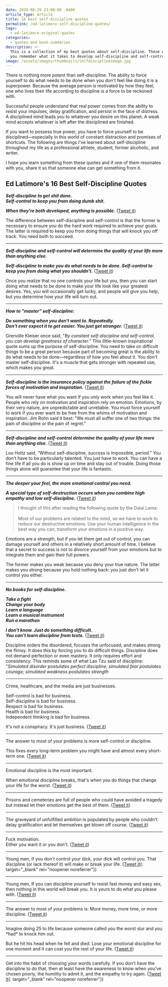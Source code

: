 ```yaml
---
date: 2020-08-29 23:00:00 -0400
article_type: Article
title: 16 best self-discipline quotes
permalink: /ed-latimore-self-discipline-quotes/
tags:
  - ed-latimore-original-quotes
categories:
  - quotes-and-book-summaries
description: >-
  This is a collection of my best quotes about self-discipline. These will help
  you remember what it takes to develop self-discipline and self-control.
image: /assets/images/thumbnails/selfdisciplineimage.jpg
---
```

There is nothing more potent than self-discipline. The ability to force yourself to do what needs to be done when you don't feel like doing it is a superpower. Because the average person is motivated by how they feel, one who lives their life according to discipline is a force to be reckoned with.

Successful people understand that real power comes from the ability to resist your impulses, delay gratification, and persist in the face of distress. A disciplined mind leads you to whatever you desire on this planet. A weak mind accepts whatever is left after the disciplined are finished.

If you want to possess true power, you have to force yourself to be disciplined—especially in this world of constant distraction and promises of shortcuts. The following are things I've learned about self-discipline throughout my life as a professional athlete, student, former alcoholic, and writer.

I hope you learn something from these quotes and if one of them resonates with you, share it so that someone else can get something from it.

## Ed Latimore's 16 Best Self-Discipline Quotes

***Self-discipline to get shit done.<br>Self-control to keep you from doing dumb shit.***

***When they're both developed, anything is possible.*** ([Tweet it](https://twitter.com/EdLatimore/status/1232709622651346945))

The difference between self-discipline and self-control is that the former is necessary to ensure you do the hard work required to achieve your goals. The latter is required to keep you from doing things that will knock you off track. You need both to succeed.

---

***Self-discipline and self-control will determine the quality of your life more than anything else.***

***Self-discipline to make you do what needs to be done. Self-control to keep you from doing what you shouldn't.*** ([Tweet it](https://twitter.com/EdLatimore/status/1100114639415857152))

Once you realize that no one controls your life but you, then you can start doing what needs to be done to make your life look like your greatest desires. Yes, you will occasionally get lucky, and people will give you help, but you determine how your life will turn out.

---

***How to "master" self-discipline:***

***Do something when you don't want to. Repeatedly.<br>Don't ever expect it to get easier. You just get stronger.*** ([Tweet it](https://twitter.com/EdLatimore/status/1206588350456586240))

Grenville Kleiser once said, "*By constant self-discipline and self-control, you can develop greatness of character.”* This little-known inspirational quote sums up the purpose of self-discipline. You need to take on difficult things to be a great person because part of becoming great is the ability to do what needs to be done—regardless of how you feel about it. You don't master self-discipline. It's a muscle that gets stronger with repeated use, which makes you great.

---

***Self-discipline is the insurance policy against the failure of the fickle forces of motivation and inspiration.*** ([Tweet it](https://twitter.com/EdLatimore/status/1298020982150569984))

You will never have what you want if you only work when you feel like it. People who rely on motivation and inspiration rely on emotion. Emotions, by their very nature, are unpredictable and unreliable. You must force yourself to work if you ever want to be free from the whims of motivation and inspiration. Jim Rohn said it best: "We must all suffer one of two things: the pain of discipline or the pain of regret.”

---

***Self-discipline and self-control determine the quality of your life more than anything else.*** ([Tweet it](https://twitter.com/EdLatimore/status/1059155306553491457))

Lou Holtz said, “Without self-discipline, success is impossible, period.” You don't have to be particularly talented. You just have to work. You can have a fine life if all you do is show up on time and stay out of trouble. Doing those things alone will guarantee that your life is fantastic.&nbsp;

---

***The deeper your feel, the more emotional control you need.***

***A special type of self-destruction occurs when you combine high empathy and low self-discipline.*** ([Tweet it](https://twitter.com/EdLatimore/status/1245748194421739520))

> I thought of this after reading the following quote by the Dalai Lama:<br><br>Most of our problems are related to the mind, so we have to work to reduce our destructive emotions. Use your human intelligence in the best way you can; transform your emotions in a positive way.

Emotions are a strength, but if you let them get out of control, you can damage yourself and others in a relatively short amount of time. I believe that a secret to success is not to divorce yourself from your emotions but to integrate them and gain their full powers.

The former makes you weak because you deny your true nature. The latter makes you strong because you hold nothing back: you just don't let it control you either.&nbsp;

---

***No books for self-discipline.***

***Take a fight<br>Change your body<br>Learn a language<br>Learn a musical instrument<br>Run a marathon***

***I don't know. Just do something difficult.<br>You can't learn discipline from texts.*** ([Tweet it](https://twitter.com/EdLatimore/status/1287028777768321029))

Discipline orders the disordered, focuses the unfocused, and makes strong the flimsy. It does this by forcing you to do difficult things. Discipline does not demand perfection or even mastery. It only requires effort and consistency. This reminds some of what Lao Tzu said of discipline: "*Simulated disorder postulates perfect discipline; simulated fear postulates courage; simulated weakness postulates strength*

---

Crime, healthcare, and the media are just businesses.

Self-control is bad for business.<br>Self-discipline is bad for business.<br>Respect is bad for business.<br>Health is bad for business.<br>Independent thinking is bad for business.

It's not a conspiracy. It's just business. ([Tweet it](https://twitter.com/EdLatimore/status/1259813426630705152))

---

The answer to most of your problems is more self-control or discipline.

This fixes every long-term problem you might have and almost every short-term one. ([Tweet it](https://twitter.com/EdLatimore/status/1272321993879302144))

---

Emotional discipline is the most important.

When emotional discipline breaks, that's when you do things that change your life for the worst. ([Tweet it](https://twitter.com/EdLatimore/status/1296529542258008064))

---

Prisons and cemeteries are full of people who could have avoided a tragedy but instead let their emotions get the best of them. ([Tweet it](https://twitter.com/EdLatimore/status/1595828414036017152))

---

The graveyard of unfulfilled ambition is populated by people who couldn't delay gratification and let themselves get blown off course. ([Tweet it](https://twitter.com/EdLatimore/status/1595828468377427968))

---

Fuck motivation.<br>Either you want it or you don't. ([Tweet it](https://twitter.com/EdLatimore/status/1297191363457495040))

---

Young men, if you don't control your dick, your dick will control you. That discipline (or lack thereof it) will make or break your life. ([Tweet it](https://twitter.com/EdLatimore/status/1400430019650981896){: target="_blank" rel="noopener noreferrer"})

---

Young men, If you can discipline yourself to resist fast money and easy sex, then nothing in this world will break you. It is yours to do what you please with. ([Tweet it](https://twitter.com/EdLatimore/status/1452829102256402432))

---

The answer to most of your problems is: More money, more time, or more discipline. ([Tweet it](https://twitter.com/EdLatimore/status/1442121815602737154))

---

Imagine doing 25 to life because someone called you the worst slur and you \*had\* to knock him out.

But he hit his head when he fell and died. Lose your emotional discipline for one moment and it can cost you the rest of your life. ([Tweet it](https://twitter.com/EdLatimore/status/1437963109826695171))

---

Get into the habit of choosing your words carefully. If you don't have the discipline to do that, then at least have the awareness to know when you've chosen poorly, the humility to admit it, and the empathy to try again. ([Tweet it](https://twitter.com/EdLatimore/status/1431640652375265280){: target="_blank" rel="noopener noreferrer"})

&nbsp;